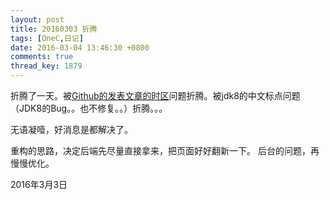 ```yaml
---
layout: post
title: 20160303 折腾
tags: [OneC,日记]
date: 2016-03-04 13:46:30 +0800
comments: true
thread_key: 1879
---
```


折腾了一天。被[Github的发表文章的时区](http://www.coderli.com/time-problem-in-github-io/)问题折腾。被jdk8的中文标点问题（JDK8的Bug。。也不修复。。）折腾。。。

无语凝噎，好消息是都解决了。

重构的思路，决定后端先尽量直接拿来，把页面好好翻新一下。
后台的问题，再慢慢优化。

2016年3月3日


